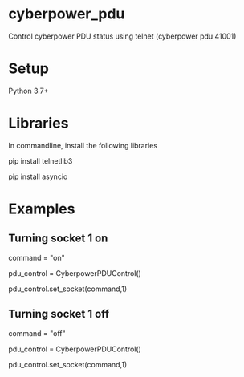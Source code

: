 # cyberpower_pdu
Control cyberpower PDU status using telnet (cyberpower pdu 41001)

# Setup
Python 3.7+

# Libraries

In commandline, install the following libraries

pip install telnetlib3

pip install asyncio

# Examples

## Turning socket 1 on

command = "on"

pdu_control = CyberpowerPDUControl()

pdu_control.set_socket(command,1) 



## Turning socket 1 off

command = "off"

pdu_control = CyberpowerPDUControl()

pdu_control.set_socket(command,1) 

